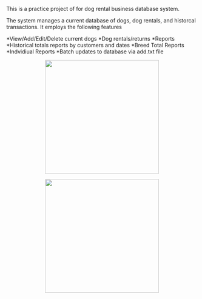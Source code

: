 <p>This is a practice project of for dog rental business database system.</p>
<p>The system manages a current database of dogs, dog rentals, and historcal transactions. It employs the following features</p>

*View/Add/Edit/Delete current dogs
*Dog rentals/returns
*Reports
  *Historical totals reports by customers and dates
  *Breed Total Reports
  *Indvidiual Reports
*Batch updates to database via add.txt file
  

<p align="center">
<img width=300 align="center" src="https://user-images.githubusercontent.com/45612321/67547053-76936800-f75a-11e9-9e09-0f3e8b954dc4.png">
  </p>
  <p align="center">
<img width=300 align="center" src="https://user-images.githubusercontent.com/45612321/67547054-76936800-f75a-11e9-96fc-a0fc7c1961e7.png">
</p>
